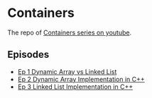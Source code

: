 # Containers
The repo of [Containers series on youtube](https://www.youtube.com/playlist?list=PL5Lk2LPoiyAI21umb34se0aOVNDLv2cOT).
## Episodes
* [Ep 1 Dynamic Array vs Linked List](https://youtu.be/VtyqbdCjagQ)
* [Ep 2 Dynamic Array Implementation in C++](https://youtu.be/3xMa1PL-yWg)
* [Ep 3 Linked List Implementation in C++](https://youtu.be/BYqYjQKZeYo)